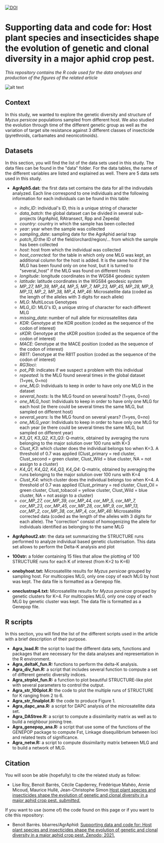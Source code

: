[![DOI](https://zenodo.org/badge/41293576.svg)](https://zenodo.org/badge/latestdoi/41293576)
# Supporting data and code for: Host plant species and insecticides shape the evolution of genetic and clonal diversity in a major aphid crop pest.
*This repository contains the R code used for the data analyses and production of the figures of the related article*

![alt text](https://am3pap005files.storage.live.com/y4mj1vNR8vkSSlKfOnK59G9SnBv8ol8S-DMqIKrhAEzCvb2XP1zGTdTDWcuGkEY8Jt9PGvCpHe0ULIVijbkOm8wUSaQ4BmYqy0BFIIOl-Dobaw93LZj16VJw2Z39_NVeIyhzH4epNi-NRMJlDZPi2l_Vwl4QP42sYpMZ9fwgGE--rdnsBLIeCnG7vpGQr3929jL?width=1588&height=588&cropmode=none)


## Context
In this study, we wanted to explore the genetic diversity and structure of *Myzus persicae* populations sampled from different host. We also studied the evolution through time of the different genetic group as well as the variation of target site resistance against 3 different classes of insecticide (pyrethroids, carbamates and neonicotinoids). 


## Datasets
In this section, you will find the list of the data sets used in this study. The data files can be found in the "data" folder. For the data tables, the name of the different variables are listed and explained as well. There are 5 data sets used in this study.  

+ **AgrAph5.dat:** the first data set contains the data for all the indivudals analyzed. Each line correspond to one individuals and the following information for each individuals can be found in this table: 
  + *indiv_ID*: individual's ID, this is a unique string of character
  + *data_batch*: the global dataset can be divided in several sub-projects (AgrAphid, RAtransect, Rpp and Zepeda)
  + *country*: country in which the sample has been collected
  + *year*: year when the sample was collected
  + *sampling_date*: sampling date for the AgrAphid aerial trap
  + *patch_ID*:the ID of the field/orchard/region/… from which the sample has been collected
  + *host*: host from which the individual was collected
  + *host_corrected*: for the table in which only one MLG was kept, an additional column for the host is added. It is the same host if the MLG has been
found only on one host, but it is turned to "several_host" if the MLG was found on different hosts
  + *longitude*: longitude coordinates in the WGS84 geodesic system
  + *latitude*: latitude coordinates in the WGS84 geodesic system
  + *MP_27,	MP_39,	MP_44,	MP_5,	MP_7,	MP_23,	MP_45,	MP_28,	MP_9,	MP_13,	MP_2,	MP_38,	MP_4,	MP_46*: Microsatellite data (coded as the length of the alleles with 3 digits for each allele)
  + *MLG*: MultiLocus Genotypes
  + *MLG_ID*: MLG's ID, a unique string of character for each different MLG
  + *missing_data*: number of null allele for microsatellites data
  + *KDR*: Genotype at the KDR position (coded as the sequence of the codon of interest)
  + *sKDR*: Genotype at the sKDR position (coded as the sequence of the codon of interest)
  + *MACE*: Genotype at the MACE position (coded as the sequence of the codon of interest)
  + *R81T*: Genotype at the R81T position (coded as the sequence of the codon of interest)
  + *RG3loci*: 
  + *pot_PB*: indicates if we suspect a problem with this individual
  + *repeated*: Is the MLG found several times in the global dataset (1=yes, 0=no)
  + *one_MLG*: Individuals to keep in order to have only one MLG in the dataset
  + *several_hosts*: Is the MLG found on several hosts? (1=yes, 0=no)
  + *one_MLG_host*: Individuals to keep in order to have only one MLG for each host (ie there could be several times the same MLG, but sampled on different host)
  + *several_years*: Is the MLG found on several years? (1=yes, 0=no)
  + *one_MLG_year*: Individuals to keep in order to have only one MLG for each year (ie there could be several times the same MLG, but sampled on different year)
  + *K3_Q1,	K3_Q2,	K3_Q3*: Q-matrix, obtained by averaging the runs belonging to the major solution over 100 runs with K=3
  + *Clust_K3*: which cluster does the individual belongs too when K=3. A threshold of 0.7 was applied (Clust_primary = red cluster, Clust_second = green cluster, Clust_Wild = blue cluster, NA = not assign to a cluster)
  + *K4_Q1,	K4_Q2,	K4_Q3,	K4_Q4*: Q-matrix, obtained by averaging the runs belonging to the major solution over 100 runs with K=4
  + *Clust_K4*: which cluster does the individual belongs too when K=4. A threshold of 0.7 was applied (Clust_primary = red cluster, Clust_Oil = green cluster, Clust_tobacoil = yellow cluster, Clust_Wild = blue cluster, NA = not assign to a cluster)
  + *cor_MP_27,	cor_MP_39,	cor_MP_44,	cor_MP_5,	cor_MP_7,	cor_MP_23,	cor_MP_45,	cor_MP_28,	cor_MP_9,	cor_MP_13,	cor_MP_2,	cor_MP_38,	cor_MP_4,	cor_MP_46*: Microsatellite corrected data (coded as the length of the alleles with 3 digits for each allele). The "correction" consist of homogenizing the allele for individuals identified as belonging to the same MLG 

+ **AgrAphout2.str:** the data set summarizing the STRUCTURE runs performed to analyze individual based genetic clusterisation. This data set allows to perform the Delta-K analysis and plot

+ **100str:** a folder containing 15 files that allow the plotting of 100 STRUCTURE runs for each K of interest (from K=2 to K=6)

+ **onebyhost.txt:** Microsatellite results for *Myzus persicae* grouped by sampling host. For multicopies MLG, only one copy of each MLG by host was kept. The data file is formatted as a Genepop file. 

+ **oneclustrap4.txt:** Microsatellite results for *Myzus persicae* grouped by genetic clusters for K=4. For multicopies MLG, only one copy of each MLG by genetic cluster was kept. The data file is formatted as a Genepop file.  


## R scripts
In this section, you will find the list of the different scripts used in the article with a brief description of their purpose.

+ **Agra_load.R:** the script to load the different data sets, functions and packages that are necessary for the data analyses and representation in the R environment. 
+ **Agra_deltaK_fun.R:** functions to perform the delta-K analysis. 
+ **Agra_div_fun.R:** a script that includes several function to compute a set of different genetic diversity indices. 
+ **Agra_strplot_fun.R:** a function to plot beautiful STRUCTURE-like plot with several parameters to control the output. 
+ **Agra_str_100plot.R:** the code to plot the multiple runs of STRUCTURE for K ranging from 2 to 6. 
+ **Agra_str_finalplot.R:** the code to produce Figure 1. 
+ **Agra_dapc_ana.R:** a script for DAPC analysis of the microsatellite data set. 
+ **Agra_DAStree.R:** a script to compute a dissimilarity matrix as well as to build a neighbour joining tree. 
+ **Agra_genepop_ana.R:** a script that use some of the functions of the GENEPOP package to compute Fst, Linkage disequilibrium between loci and related tests of significance. 
+ **Agra_netw.R:** a script to compute dissimilarity matrix between MLG and to build a network of MLG. 


## Citation
You will soon be able (hopefully) to cite the related study as follow: 
+ Lise Roy, Benoit Barrès, Cécile Capderrey, Frédérique Mahéo, Annie Micoud, Maurice Hullé, Jean-Christophe Simon
[Host plant species and insecticides shape the evolution of genetic and clonal diversity in a major aphid crop pest. *submitted*.]()

If you want to use (some of) the code found on this page or if you want to cite this repository:
+ Benoit Barrès. bbarres/AgrAphid: [Supporting data and code for: Host plant species and insecticides shape the evolution of genetic and clonal diversity in a major aphid crop pest. Zenodo; 2021.](https://zenodo.org/badge/latestdoi/41293576)
